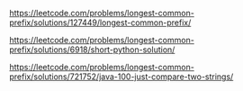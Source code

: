 
https://leetcode.com/problems/longest-common-prefix/solutions/127449/longest-common-prefix/

https://leetcode.com/problems/longest-common-prefix/solutions/6918/short-python-solution/

https://leetcode.com/problems/longest-common-prefix/solutions/721752/java-100-just-compare-two-strings/
